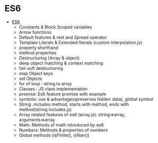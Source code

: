 # ES6

* [ES6](./)
    - Constants & Block Scoped variables
    - Arrow functions
    - Default features & rest and Spread operator
    - Template Literals & Extended literals (custom interpolation.js)
    - property shorthand
    - method properties
    - Destructuring (Array & object)
    - deep object matching & context matching
    - fail-soft destructuring
    - map Object keys
    - set Objects
    - for of loop : string to array
    - Classes : JS class implementation
    - promise: Es6 feature promise with example
    - symbols: use & advantages(preserves hidden data), global symbol
    - String .includes method, starts with method, ends with method(string includes.js)
    - Array related features of es6 (array.js): string=>array, arguments=>array
    - Math: Methods of math introduced by es6
    - Numbers: Methods & properties of numbers
    - Global methods (isFInite(), isNan())